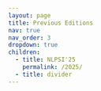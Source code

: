 ```yaml
---
layout: page
title: Previous Editions
nav: true
nav_order: 3
dropdown: true
children:
  - title: NLPSI'25
    permalink: /2025/
  - title: divider
---
```

